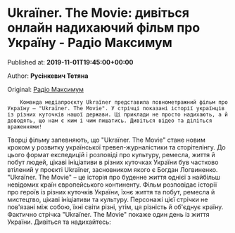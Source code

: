 
# Ukraïner. The Movie: дивіться онлайн надихаючий фільм про Україну - Радіо Максимум

Published at: **2019-11-01T19:45:00+00:00**

Author: **Русінкевич Тетяна**

Original: [Радіо Максимум](https://maximum.fm/ukrainer-the-movie-divitsya-onlajn-nadihayuchij-film-pro-ukrayinu_n168917)


        Команда медіапроєкту Ukraїner представила повнометражний фільм про Україну — "Ukraïner. The Movie". У стрічці показані історії українців із різних куточків нашої держави. Ці приклади не просто надихають, а й доводять, що нам є ким і чим пишатись. Дивіться відео та діліться враженнями!
      
Творці фільму запевняють, що "Ukraïner. The Movie" стане новим кроком у розвитку української тревел-журналістики та сторітелінгу. До цього формат експедицій і розповіді про культуру, ремесла, життя й побут людей, цікаві ініціативи в різних куточках України був частково втілений у проєкті Ukraїner, засновником якого є Богдан Логвиненко.
"Ukraïner. The Movie" – це історія про буденне життя однієї з найбільш невідомих країн європейського континенту. Фільм розповідає історії про героїв із різних куточків України, їхнє життя та побут, ремесла й мистецтво, цікаві ініціативи та культуру. Персонажі цієї стрічки не пов'язані між собою, їхні світи різні, утім, ця різність й об'єднує країну. Фактично стрічка "Ukraïner. The Movie" покаже один день із життя України. Дивіться та надихайтесь:
